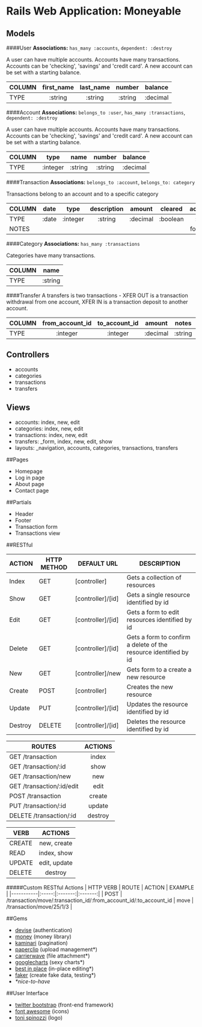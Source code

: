 # Rails Web Application: Moneyable

## Models

####User
**Associations:** `has_many :accounts`, `dependent: :destroy`

A user can have multiple accounts. Accounts have many transactions. Accounts can be 'checking', 'savings' and 'credit card'. A new account can be set with a starting balance.

| COLUMN | first_name | last_name | number  | balance  |
|--------|:----------:|:---------:|:-------:|:--------:|
| TYPE   | :string    | :string   | :string | :decimal |

####Account
**Associations:** `belongs_to :user`, `has_many :transactions`, `dependent: :destroy`

A user can have multiple accounts. Accounts have many transactions. Accounts can be 'checking', 'savings' and 'credit card'. A new account can be set with a starting balance.

| COLUMN | type     | name    | number  | balance  |
|--------|:--------:|:-------:|:-------:|:--------:|
| TYPE   | :integer | :string | :string | :decimal |

####Transaction
**Associations:** `belongs_to :account`, `belongs_to: category`

Transactions belong to an account and to a specific category

| COLUMN | date     | type     | description | amount   | cleared  | account_id | category_id | notes   |
|--------|:--------:|:--------:|:-----------:|:--------:|:--------:|:----------:|:-----------:|:-------:|
| TYPE   | :date    | :integer | :string     | :decimal | :boolean | :integer   | :integer    | :string |
| NOTES  |          |          |             |          |          | foreign key| foreign key |         |

####Category
**Associations:** `has_many :transactions`

Categories have many transactions.

| COLUMN | name    |
|--------|:-------:|
| TYPE   | :string |

####Transfer
A transfers is two transactions - XFER OUT is a transaction withdrawal from one account, XFER IN is a transaction deposit to another account.

| COLUMN | from_account_id | to_account_id | amount   | notes   | date      |
|--------|:---------------:|:-------------:|:--------:|:-------:|:---------:|
| TYPE   | :integer        | :integer      | :decimal | :string | :date     |

## Controllers
* accounts
* categories
* transactions
* transfers

## Views
* accounts: index, new, edit
* categories: index, new, edit
* transactions: index, new, edit
* transfers: _form, index, new, edit, show
* layouts: _navigation, accounts, categories, transactions, transfers

##Pages
* Homepage
* Log in page
* About page
* Contact page

##Partials

* Header
* Footer
* Transaction form
* Transactions view

##RESTful

| ACTION | HTTP METHOD | DEFAULT URL |	DESCRIPTION |
|--------|-------------|-------------|-------------|
| Index | GET | [controller] | Gets a collection of resources |
| Show | GET | [controller]/[id] | Gets a single resource identified by id |
| Edit | GET | [controller]/[id] | Gets a form to edit resources identified by id |
| Delete | GET | [controller]/[id] | Gets a form to confirm a delete of the resource identified by id |
| New | GET | [controller]/new | Gets form to a create a new resource |
| Create | POST | [controller] | Creates the new resource |
| Update | PUT | [controller]/[id] | Updates the resource identified by id |
| Destroy | DELETE | [controller]/[id] | Deletes the resource identified by id |

| ROUTES | ACTIONS |
|--------|:--------:|
| GET /transaction | index |
| GET /transaction/:id | show |
| GET /transaction/new | new |
| GET /transaction/:id/edit | edit |
| POST /transaction | create |
| PUT /transaction/:id | update |
| DELETE /transaction/:id | destroy |

| VERB | ACTIONS |
|--------|:--------:|
| CREATE | new, create |
| READ | index, show |
| UPDATE | edit, update |
| DELETE | destroy |

#####Custom RESTful Actions
| HTTP VERB | ROUTE | ACTION  | EXAMPLE |
|-----------|:-----:|:-------:|:-------:|
| POST      | /transaction/move/:transaction_id/:from_account_id/:to_account_id | move | /transaction/move/25/1/3 |

##Gems
* [devise](http://rubygems.org/gems/devise) (authentication)
* [money](http://rubygems.org/gems/money) (money library)
* [kaminari](https://github.com/amatsuda/kaminariß) (pagination)
* [paperclip](http://rubygems.org/gems/paperclip) (upload management*)
* [carrierwave](http://rubygems.org/gems/carrierwave) (file attachment*)
* [googlecharts](http://rubygems.org/gems/googlecharts) (sexy charts*)
* [best in place](https://github.com/bernat/best_in_place) (in-place editing*)
* [faker](http://rubygems.org/gems/faker) (create fake data, testing*)
* *\*nice-to-have*

##User Interface
* [twitter bootstrap](http://getbootstrap.com/) (front-end framework)
* [font awesome](http://fontawesome.io/) (icons)
* [toni spinozzi](http://tonispinozzi.com/) (logo)